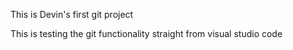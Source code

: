 This is Devin's first git project

This is testing the git functionality straight from visual studio code
